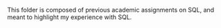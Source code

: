 This folder is composed of previous academic assignments on SQL, and meant to highlight my experience with SQL.
